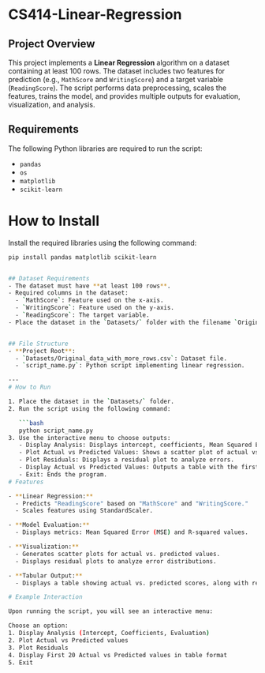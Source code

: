 # CS414-Linear-Regression

## Project Overview
This project implements a **Linear Regression** algorithm on a dataset containing at least 100 rows. The dataset includes two features for prediction (e.g., `MathScore` and `WritingScore`) and a target variable (`ReadingScore`). The script performs data preprocessing, scales the features, trains the model, and provides multiple outputs for evaluation, visualization, and analysis. 


## Requirements
The following Python libraries are required to run the script:
- `pandas`
- `os`
- `matplotlib`
- `scikit-learn`

# How to Install

Install the required libraries using the following command:

```bash
pip install pandas matplotlib scikit-learn


## Dataset Requirements
- The dataset must have **at least 100 rows**.
- Required columns in the dataset:
  - `MathScore`: Feature used on the x-axis.
  - `WritingScore`: Feature used on the y-axis.
  - `ReadingScore`: The target variable.
- Place the dataset in the `Datasets/` folder with the filename `Original_data_with_more_rows.csv`.


## File Structure
- **Project Root**:
  - `Datasets/Original_data_with_more_rows.csv`: Dataset file.
  - `script_name.py`: Python script implementing linear regression.

---
# How to Run

1. Place the dataset in the `Datasets/` folder.
2. Run the script using the following command:

   ```bash
   python script_name.py
3. Use the interactive menu to choose outputs:
   - Display Analysis: Displays intercept, coefficients, Mean Squared Error (MSE), and R-squared values.
   - Plot Actual vs Predicted Values: Shows a scatter plot of actual vs. predicted values.
   - Plot Residuals: Displays a residual plot to analyze errors.
   - Display Actual vs Predicted Values: Outputs a table with the first 20 rows of actual vs. predicted values along with squared residuals.
   - Exit: Ends the program.
# Features

- **Linear Regression:**
  - Predicts "ReadingScore" based on "MathScore" and "WritingScore."
  - Scales features using StandardScaler.

- **Model Evaluation:**
  - Displays metrics: Mean Squared Error (MSE) and R-squared values.

- **Visualization:**
  - Generates scatter plots for actual vs. predicted values.
  - Displays residual plots to analyze error distributions.

- **Tabular Output:**
  - Displays a table showing actual vs. predicted scores, along with residuals.

# Example Interaction

Upon running the script, you will see an interactive menu:

Choose an option:
1. Display Analysis (Intercept, Coefficients, Evaluation)
2. Plot Actual vs Predicted values
3. Plot Residuals
4. Display First 20 Actual vs Predicted values in table format
5. Exit


